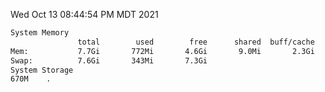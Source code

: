 Wed Oct 13 08:44:54 PM MDT 2021
```bash
System Memory
               total        used        free      shared  buff/cache   available
Mem:           7.7Gi       772Mi       4.6Gi       9.0Mi       2.3Gi       6.6Gi
Swap:          7.6Gi       343Mi       7.3Gi
System Storage
670M	.
```

